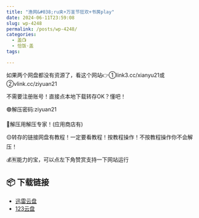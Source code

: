 ```yaml
---
title: "渔网&#038;ru夹+万圣节狂欢+书房play"
date: 2024-06-11T23:59:08
slug: wp-4248
permalink: /posts/wp-4248/
categories:
  - 盖📺
  - 恰饭·盖
tags:

---
```


如果两个网盘都没有资源了，看这个网站👉①link3.cc/xianyu21或②vlink.cc/ziyuan21

不需要注册账号！直接点本地下载转存OK？懂吧！

🟢解压密码:ziyuan21

🔵解压用解压专家！(应用商店有)

🟡转存的链接网盘有教程！一定要看教程！按教程操作！不按教程操作你不会解压！

💰🈶能力的宝，可以点左下角赞赏支持一下网站运行

## 📦 下载链接
- [迅雷云盘](https://blziyuan21.com/pay-download/4248?key=ba6e14d9bc&down_id=0)
- [123云盘](https://blziyuan21.com/pay-download/4248?key=ba6e14d9bc&down_id=1)

